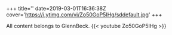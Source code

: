 +++
title=''
date=2019-03-01T16:36:38Z
cover='https://i.ytimg.com/vi/Zo50GoP5IHg/sddefault.jpg'
+++

All content belongs to GlennBeck.
{{< youtube Zo50GoP5IHg >}}
